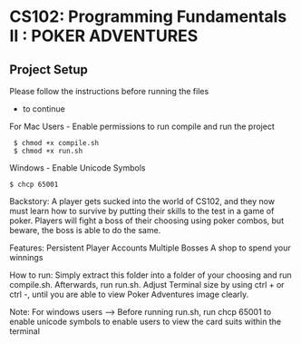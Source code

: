 # CS102: Programming Fundamentals II : POKER ADVENTURES 

## Project Setup
Please follow the instructions before running the files

- to continue

For Mac Users - Enable permissions to run compile and run the project
```
 $ chmod +x compile.sh
 $ chmod +x run.sh
```

Windows - Enable Unicode Symbols
```
$ chcp 65001
```



Backstory: A player gets sucked into the world of CS102, and they now must learn how to survive by putting their skills to the test in a game of poker. Players will fight a boss of their choosing using poker combos, but beware, the boss is able to do the same.

Features: Persistent Player Accounts Multiple Bosses A shop to spend your winnings

How to run: Simply extract this folder into a folder of your choosing and run compile.sh. Afterwards, run run.sh. Adjust Terminal size by using ctrl + or ctrl -, until you are able to view Poker Adventures image clearly.

Note: For windows users --> Before running run.sh, run chcp 65001 to enable unicode symbols to enable users to view the card suits within the terminal

